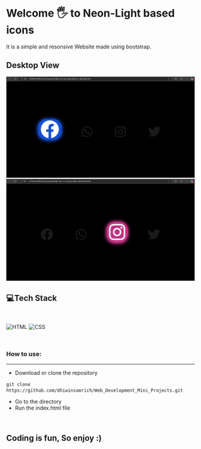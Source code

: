 # Welcome 🖐 to Neon-Light based icons
It is a simple and resonsive Website made using bootstrap.

## Desktop View
![Default View](Screenshot%202025-01-13%20101813.png)
![Default View](Screenshot%202025-01-13%20101833.png)


## 💻Tech Stack
<br>

![HTML](https://img.shields.io/badge/html5%20-%23E34F26.svg?&style=for-the-badge&logo=html5&logoColor=white)
![CSS](https://img.shields.io/badge/css3%20-%231572B6.svg?&style=for-the-badge&logo=css3&logoColor=white)


<br>

### How to use:

---

- Download or clone the repository

```
git clone https://github.com/dhiwinsamrich/Web_Development_Mini_Projects.git
```

- Go to the directory
- Run the index.html file


<br>

## Coding is fun, So enjoy :) 